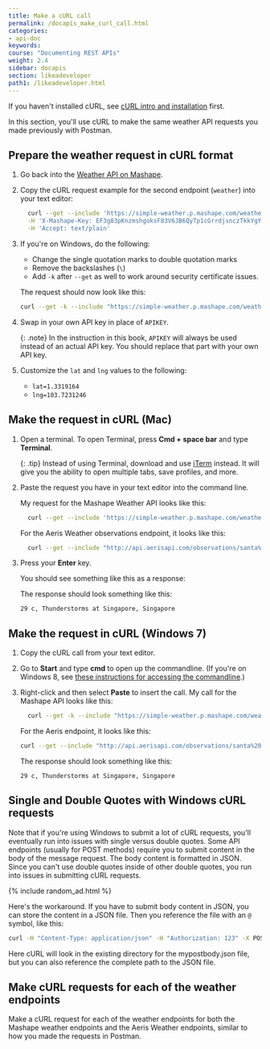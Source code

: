 ```yaml
---
title: Make a cURL call
permalink: /docapis_make_curl_call.html
categories:
- api-doc
keywords:
course: "Documenting REST APIs"
weight: 2.4
sidebar: docapis
section: likeadeveloper
path1: /likeadeveloper.html
---
```


If you haven't installed cURL, see [cURL intro and installation](docapis_install_curl.html) first.

In this section, you'll use cURL to make the same weather API requests you made previously with Postman.

## Prepare the weather request in cURL format

1.  Go back into the [Weather API on Mashape](https://www.mashape.com/fyhao/weather-13).
2.  Copy the cURL request example for the second endpoint (`weather`) into your text editor:

    ```sh
	  curl --get --include 'https://simple-weather.p.mashape.com/weather?lat=1.0&lng=1.0' \
      -H 'X-Mashape-Key: EF3g83pKnzmshgoksF83V6JB6QyTp1cGrrdjsnczTkkYgYrp8p' \
      -H 'Accept: text/plain'
    ```

3.  If you're on Windows, do the following:

    * Change the single quotation marks to double quotation marks
    * Remove the backslashes (`\`)
    * Add `-k` after `--get`  as well to work around security certificate issues.

    The request should now look like this:

    ```sh
    curl --get -k --include "https://simple-weather.p.mashape.com/weather?lat=1.0&lng=1.0" -H "X-Mashape-Key: APIKEY" -H "Accept: text/plain"
    ```

4.  Swap in your own API key in place of `APIKEY`.

    {: .note}
    In the instruction in this book, <code>APIKEY</code> will always be used instead of an actual API key. You should replace that part with your own API key.

5.  Customize the `lat` and `lng` values to the following:

    * `lat=1.3319164`
    * `lng=103.7231246`

## Make the request in cURL (Mac)

1.  Open a terminal. To open Terminal, press **Cmd + space bar** and type **Terminal**.

    {: .tip}
    Instead of using Terminal, download and use [iTerm](https://www.iterm2.com/) instead. It will give you the ability to open multiple tabs, save profiles, and more.

2.  Paste the request you have in your text editor into the command line.

    My request for the Mashape Weather API looks like this:

    ```sh
	  curl --get --include 'https://simple-weather.p.mashape.com/weather?lat=1.3319164&lng=103.7231246' -H 'X-Mashape-Key: APIKEY' -H 'Accept: text/plain'
    ```

    For the Aeris Weather observations endpoint, it looks like this:

    ```sh
	  curl --get --include "http://api.aerisapi.com/observations/santa%20clara,ca?client_id=CLIENTID&client_secret=CLIENTSECRET" "Accept: application/json"
    ```

3.  Press your **Enter** key.

    You should see something like this as a response:

    The response should look something like this:

    ```
    29 c, Thunderstorms at Singapore, Singapore
    ```

## Make the request in cURL (Windows 7)

1.  Copy the cURL call from your text editor.
2.  Go to **Start** and type **cmd** to open up the commandline. (If you're on Windows 8, see [these instructions for accessing the commandline](http://pcsupport.about.com/od/windows-8/a/command-prompt-windows-8.htm).)
3.  Right-click and then select **Paste** to insert the call. My call for the Mashape API looks like this:

    ```sh
	  curl --get -k --include "https://simple-weather.p.mashape.com/weather?lat=1.3319164&lng=103.7231246" -H "X-Mashape-Key: APIKEY" -H "Accept: text/plain"
    ```

    For the Aeris endpoint, it looks like this:

    ```sh
    curl --get --include "http://api.aerisapi.com/observations/santa%20clara,ca?client_id=CLIENTID&client_secret=CLIENTSECRET" -H "Accept: application/json"
    ```

    The response should look something like this:

    ```
    29 c, Thunderstorms at Singapore, Singapore
    ```

## Single and Double Quotes with Windows cURL requests

Note that if you're using Windows to submit a lot of cURL requests, you'll eventually run into issues with single versus double quotes. Some API endpoints (usually for POST methods) require you to submit content in the body of the message request. The body content is formatted in JSON. Since you can't use double quotes inside of other double quotes, you run into issues in submitting cURL requests.

{% include random_ad.html %}

Here's the workaround. If you have to submit body content in JSON, you can store the content in a JSON file. Then you reference the file with an `@` symbol, like this:

```sh
curl -H "Content-Type: application/json" -H "Authorization: 123" -X POST -d @mypostbody.json http://endpointurl.com/example
```

Here cURL will look in the existing directory for the mypostbody.json file, but you can also reference the complete path to the JSON file.

## Make cURL requests for each of the weather endpoints

Make a cURL request for each of the weather endpoints for both the Mashape weather endpoints and the Aeris Weather endpoints, similar to how you made the requests in Postman.
